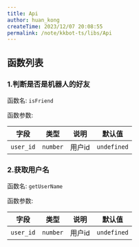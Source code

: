 ```yaml
---
title: Api
author: huan_kong
createTime: 2023/12/07 20:08:55
permalink: /note/kkbot-ts/libs/Api
---
```


## 函数列表

### 1.判断是否是机器人的好友

函数名: `isFriend`

函数参数:

| 字段      | 类型     | 说明   | 默认值      |
| --------- | -------- | ------ | ----------- |
| `user_id` | `number` | 用户id | `undefined` |

### 2.获取用户名

函数名: `getUserName`

函数参数:

| 字段      | 类型     | 说明   | 默认值      |
| --------- | -------- | ------ | ----------- |
| `user_id` | `number` | 用户id | `undefined` |
